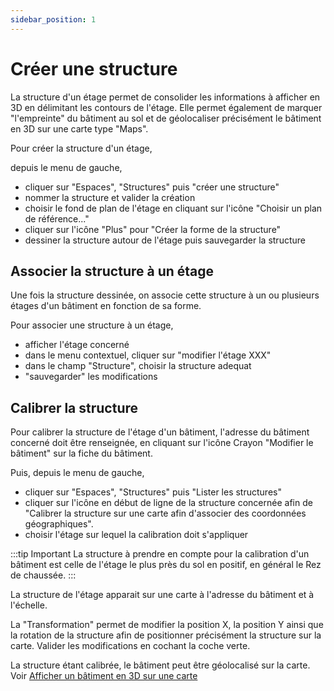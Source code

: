 ```yaml
---
sidebar_position: 1
---
```

# Créer une structure

La structure d'un étage permet de consolider les informations à afficher en 3D en délimitant les contours de l'étage.
Elle permet également de marquer "l'empreinte" du bâtiment au sol et de géolocaliser précisément le bâtiment en 3D sur une carte type "Maps".

Pour créer la structure d'un étage,

depuis le menu de gauche,

-   cliquer sur "Espaces", "Structures" puis "créer une structure"
-   nommer la structure et valider la création
-   choisir le fond de plan de l'étage en cliquant sur l'icône "Choisir un plan de référence..."
-   cliquer sur l'icône "Plus" pour "Créer la forme de la structure"
-   dessiner la structure autour de l'étage puis sauvegarder la structure

## Associer la structure à un étage

Une fois la structure dessinée, on associe cette structure à un ou plusieurs étages d'un bâtiment en fonction de sa forme.

Pour associer une structure à un étage,

-   afficher l'étage concerné
-   dans le menu contextuel, cliquer sur "modifier l'étage XXX"
-   dans le champ "Structure", choisir la structure adequat
-   "sauvegarder" les modifications

## Calibrer la structure

Pour calibrer la structure de l'étage d'un bâtiment, l'adresse du bâtiment concerné doit être renseignée, en cliquant sur l'icône Crayon "Modifier le bâtiment" sur la fiche du bâtiment.

Puis, depuis le menu de gauche,

-   cliquer sur "Espaces", "Structures" puis "Lister les structures"
-   cliquer sur l'icône en début de ligne de la structure concernée afin de "Calibrer la structure sur une carte afin d'associer des coordonnées géographiques".
-   choisir l'étage sur lequel la calibration doit s'appliquer


:::tip Important
La structure à prendre en compte pour la calibration d'un bâtiment est celle de l'étage le plus près du sol en positif, en général le Rez de chaussée.
:::

La structure de l'étage apparait sur une carte à l'adresse du bâtiment et à l'échelle.

La "Transformation" permet de modifier la position X, la position Y ainsi que la rotation de la structure afin de positionner précisément la structure sur la carte.
Valider les modifications en cochant la coche verte.

La structure étant calibrée, le bâtiment peut être géolocalisé sur la carte. Voir [Afficher un bâtiment en 3D sur une carte](http://help.surfy.pro/docs/views/3Dviews#afficher-les-plans-3d-du-b%C3%A2timent-sur-une-carte)


